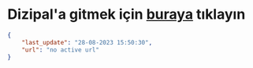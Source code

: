 # Dizipal'a gitmek için [buraya](None) tıklayın
        
```json
{
    "last_update": "28-08-2023 15:50:30",
    "url": "no active url"
}
```